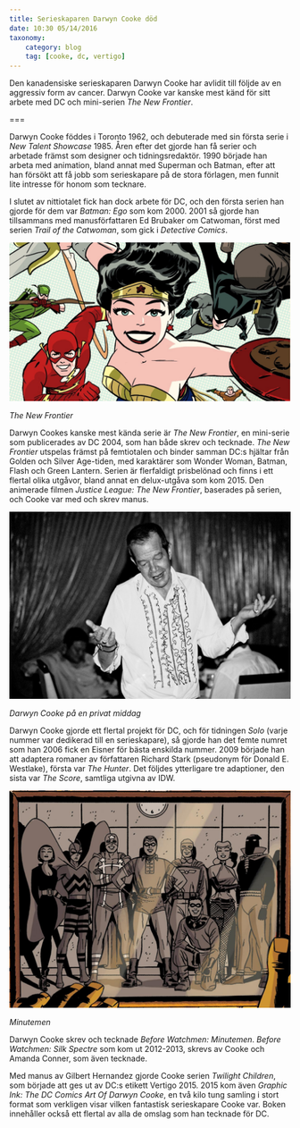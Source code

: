 ```yaml
---
title: Serieskaparen Darwyn Cooke död
date: 10:30 05/14/2016
taxonomy:
    category: blog
    tag: [cooke, dc, vertigo]
---
```


Den kanadensiske serieskaparen Darwyn Cooke har avlidit till följde av en aggressiv form av cancer. Darwyn Cooke var kanske mest känd för sitt arbete med DC och mini-serien _The New Frontier_.

===

Darwyn Cooke föddes i Toronto 1962, och debuterade med sin första serie i _New Talent Showcase_ 1985. Åren efter det gjorde han få serier och arbetade främst  som designer och tidningsredaktör. 1990 började han arbeta med animation, bland annat med Superman och Batman, efter att han försökt att få jobb som serieskapare på de stora förlagen, men funnit lite intresse för honom som tecknare.


I slutet av nittiotalet fick han dock arbete för DC, och den första serien han gjorde för dem var _Batman: Ego_ som kom 2000. 2001 så gjorde han tillsammans med manusförfattaren Ed Brubaker om Catwoman, först med serien _Trail of the Catwoman_, som gick i _Detective Comics_.

![The New Frontier](dc_new_frontier_dlx_1280.jpg)

_The New Frontier_

Darwyn Cookes kanske mest kända serie är _The New Frontier_, en mini-serie som publicerades av DC 2004, som han både skrev och tecknade. _The New Frontier_ utspelas främst på femtiotalen och binder samman DC:s hjältar från Golden och Silver Age-tiden, med karaktärer som Wonder Woman, Batman, Flash och Green Lantern. Serien är flerfaldigt prisbelönad och finns i ett flertal olika utgåvor, bland annat en delux-utgåva som kom 2015. Den animerade filmen _Justice League: The New Frontier_, baserades på serien, och Cooke var med och skrev manus.

![Privat bild från middag](DINNER-A-27.jpg)

_Darwyn Cooke på en privat middag_

Darwyn Cooke gjorde ett flertal projekt för DC, och för tidningen _Solo_ (varje nummer var dedikerad till en serieskapare), så gjorde han det femte numret som han 2006 fick en Eisner för bästa enskilda nummer. 2009 började han att adaptera romaner av författaren Richard Stark (pseudonym för Donald E. Westlake), första var _The Hunter_. Det följdes ytterligare tre adaptioner, den sista var _The Score_, samtliga utgivna av IDW.

![Minutemen](MINMEN_1_05_Groupshot.jpg)

_Minutemen_

Darwyn Cooke skrev och tecknade _Before Watchmen: Minutemen_. _Before Watchmen: Silk Spectre_ som kom ut 2012-2013, skrevs av Cooke och Amanda Conner, som även tecknade.

Med manus av Gilbert Hernandez gjorde Cooke serien _Twilight Children_, som började att ges ut av DC:s etikett Vertigo 2015. 2015 kom även _Graphic Ink: The DC Comics Art Of Darwyn Cooke_, en två kilo tung samling i stort format som verkligen visar vilken fantastisk serieskapare Cooke var. Boken innehåller också ett flertal av alla de omslag som han tecknade för DC.
